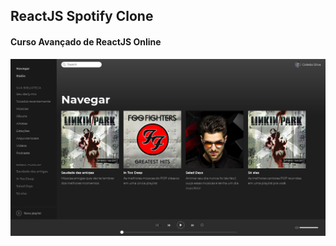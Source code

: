 ## ReactJS Spotify Clone

#### Curso Avançado de ReactJS Online

![Alt Printscreen](view.png?raw=true "Spotify Clone")
